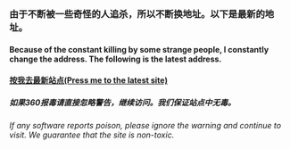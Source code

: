 ### 由于不断被一些奇怪的人追杀，所以不断换地址。以下是最新的地址。

#### Because of the constant killing by some strange people, I constantly change the address. The following is the latest address.

#### [按我去最新站点(Press me to the latest site)](http://s4298588.gaogaoxin.top)

##### 如果360报毒请直接忽略警告，继续访问。我们保证站点中无毒。

###### If any software reports poison, please ignore the warning and continue to visit. We guarantee that the site is non-toxic.
